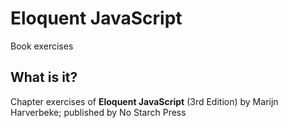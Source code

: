 # Eloquent JavaScript
Book exercises

## What is it?
Chapter exercises of <b>Eloquent JavaScript</b> (3rd Edition) by Marijn Harverbeke; published by No Starch Press

